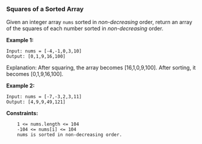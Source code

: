 ### Squares of a Sorted Array


Given an integer array `nums` sorted in *non-decreasing* order, return an array of the squares of each number sorted in *non-decreasing* order.

 

**Example 1:**
```
Input: nums = [-4,-1,0,3,10]
Output: [0,1,9,16,100]
```
Explanation: After squaring, the array becomes [16,1,0,9,100].
After sorting, it becomes [0,1,9,16,100].

**Example 2:**
```
Input: nums = [-7,-3,2,3,11]
Output: [4,9,9,49,121]
```
 

**Constraints:**
```
    1 <= nums.length <= 104
    -104 <= nums[i] <= 104
    nums is sorted in non-decreasing order.
```